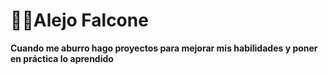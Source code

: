 # 🧑‍💻Alejo Falcone

**Cuando me aburro hago proyectos para mejorar mis habilidades y poner en práctica lo aprendido**